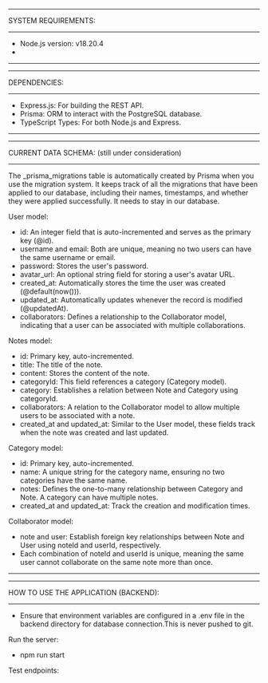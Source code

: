 *************************************************************************************************
SYSTEM REQUIREMENTS:
*************************************************************************************************
* Node.js version: v18.20.4
* 
*************************************************************************************************

*************************************************************************************************
DEPENDENCIES:
*************************************************************************************************
* Express.js: For building the REST API.
* Prisma: ORM to interact with the PostgreSQL database.
* TypeScript Types: For both Node.js and Express.
*************************************************************************************************

*************************************************************************************************
CURRENT DATA SCHEMA: (still under consideration)
*************************************************************************************************
The _prisma_migrations table is automatically created by Prisma when you use the migration system. It keeps track of all the migrations that have been applied to our database, including their names, timestamps, and whether they were applied successfully. It needs to stay in our database.

User model:
* id: An integer field that is auto-incremented and serves as the primary key (@id).
* username and email: Both are unique, meaning no two users can have the same username or email.
* password: Stores the user's password.
* avatar_url: An optional string field for storing a user's avatar URL.
* created_at: Automatically stores the time the user was created (@default(now())).
* updated_at: Automatically updates whenever the record is modified (@updatedAt).
* collaborators: Defines a relationship to the Collaborator model, indicating that a user can be associated with multiple collaborations.

Notes model:
* id: Primary key, auto-incremented.
* title: The title of the note.
* content: Stores the content of the note.
* categoryId: This field references a category (Category model).
* category: Establishes a relation between Note and Category using categoryId.
* collaborators: A relation to the Collaborator model to allow multiple users to be associated with a note.
* created_at and updated_at: Similar to the User model, these fields track when the note was created and last updated.

Category model:
* id: Primary key, auto-incremented.
* name: A unique string for the category name, ensuring no two categories have the same name.
* notes: Defines the one-to-many relationship between Category and Note. A category can have multiple notes.
* created_at and updated_at: Track the creation and modification times.

Collaborator model:
* note and user: Establish foreign key relationships between Note and User using noteId and userId, respectively.
* Each combination of noteId and userId is unique, meaning the same user cannot collaborate on the same note more than once.
*************************************************************************************************

*************************************************************************************************
HOW TO USE THE APPLICATION (BACKEND):
*************************************************************************************************
* Ensure that environment variables are configured in a .env file in the backend directory for database connection.This is never pushed to git.

Run the server:
* npm run start

Test endpoints:

